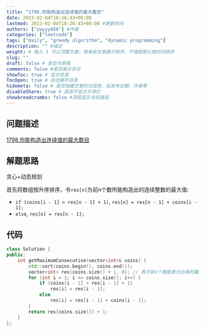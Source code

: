 ```yaml
---
title: "1798.你能构造出连续值的最大数目"
date: 2023-02-04T18:26:43+08:00
lastmod: 2023-02-04T18:26:43+08:00 #更新时间
authors: ["zwyyy456"] #作者
categories: ["leetcode"]
tags: ["daily", "greedy algorithm", "dynamic programming"]
description: "" #描述
weight: # 输入 1 可以顶置文章，用来给文章展示排序，不填就默认按时间排序
slug: ""
draft: false # 是否为草稿
comments: false #是否展示评论
showToc: true # 显示目录
TocOpen: true # 自动展开目录
hidemeta: false # 是否隐藏文章的元信息，如发布日期、作者等
disableShare: true # 底部不显示分享栏
showbreadcrumbs: false #顶部显示当前路径
---
```

## 问题描述
[1798.你能构造出连续值的最大数目](https://leetcode.cn/problems/maximum-number-of-consecutive-values-you-can-make/)

## 解题思路
贪心+动态规划

首先将数组按升序排序，令`res[n]`为前n个数所能构造出的连续整数的最大值:
- `if (coins[i - 1] > res[n - 1] + 1)`, `res[n] = res[n - 1] + coins[i - 1];`
- `else`, `res[n] = res[n - 1];`

## 代码
```cpp
class Solution {
public:
    int getMaximumConsecutive(vector<int>& coins) {
        std::sort(coins.begin(), coins.end());
        vector<int> res(coins.size() + 1, 0); // 表示前n个数能表示出来的最大值
        for (int i = 1; i <= coins.size(); i++) { 
            if (coins[i - 1] > res[i - 1] + 1)
                res[i] = res[i - 1];
            else
                res[i] = res[i - 1] + coins[i - 1];
        }
        return res[coins.size()] + 1;
    }
};
```

